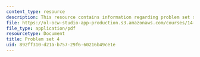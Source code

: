 ```yaml
---
content_type: resource
description: This resource contains information regarding problem set solutions 3.
file: https://ol-ocw-studio-app-production.s3.amazonaws.com/courses/14-471-public-economics-i-fall-2012/892ff310d21ab75729f660216b49ce1e_MIT14_471F12_pset4.pdf
file_type: application/pdf
resourcetype: Document
title: Problem set 4
uid: 892ff310-d21a-b757-29f6-60216b49ce1e
---
```

